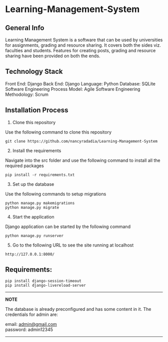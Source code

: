 # Learning-Management-System

## General Info

Learning Management System is a software that can be used by universities for assignments, grading and resource sharing. It covers both the sides viz. faculties and students. Features for creating posts, grading and resource sharing have been provided on both the ends.

## Technology Stack
Front End: Django
Back End: Django
Language: Python
Database: SQLite
Software Engineering Process Model: Agile
Software Engineering Methodology: Scrum

## Installation Process

1. Clone this repository

Use the following command to clone this repository
```
git clone https://github.com/nancyradadia/Learning-Management-System
```

2. Install the requirements

Navigate into the src folder and use the following command to install all the required packages
```
pip install -r requirements.txt
```

3. Set up the database

Use the following commands to setup migrations

```
python manage.py makemigrations
python manage.py migrate
```

4. Start the application

Django application can be started by the following command

```
python manage.py runserver
```

5. Go to the following URL to see the site running at localhost

```
http://127.0.0.1:8000/
```


## Requirements:
```shell
pip install django-session-timeout
pip install django-livereload-server
```


---
**NOTE**

The database is already preconfigured and has some content in it. The credentials for admin are:

email: admin@gmail.com  
password: admin12345

---
